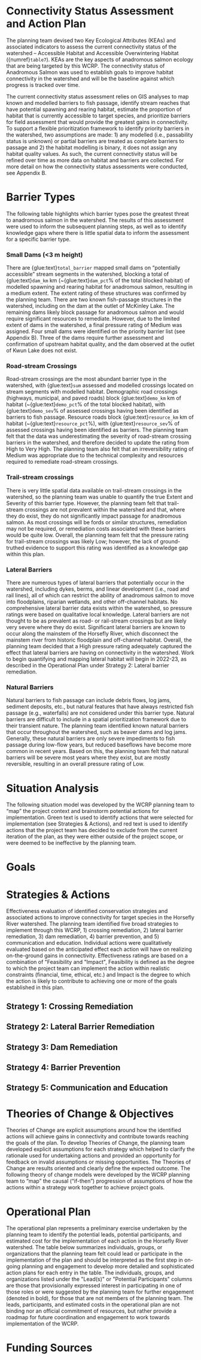 # Connectivity Status Assessment and Action Plan

The planning team devised two Key Ecological Attributes (KEAs) and associated indicators to assess the current connectivity status of the watershed – Accessible Habitat and Accessible Overwintering Habitat ({numref}`table7`). KEAs are the key aspects of anadromous salmon ecology that are being targeted by this WCRP. The connectivity status of Anadromous Salmon was used to establish goals to improve habitat connectivity in the watershed and will be the baseline against which progress is tracked over time. 

The current connectivity status assessment relies on GIS analyses to map known and modelled barriers to fish passage, identify stream reaches that have potential spawning and rearing habitat, estimate the proportion of habitat that is currently accessible to target species, and prioritize barriers for field assessment that would provide the greatest gains in connectivity. To support a flexible prioritization framework to identify priority barriers in the watershed, two assumptions are made: 1) any modelled (i.e., passability status is unknown) or partial barriers are treated as complete barriers to passage and 2) the habitat modelling is binary, it does not assign any habitat quality values. As such, the current connectivity status will be refined over time as more data on habitat and barriers are collected. For more detail on how the connectivity status assessments were conducted, see Appendix B. 

<!-- ```{glue:figure} Table7
:name: "table7"

*Connectivity status assessment for (a) linear habitat (spawning and rearing) and (b) overwintering habitat in the Horsefly River watershed. The Available Habitat KEA is evaluated by dividing the length of linear habitat that is currently accessible to target species by the total length of all linear habitat in the watershed. The Available Overwintering Habitat KEA is evaluated as the sum of all areal overwintering habitat that is accessible to target species.*
``` -->

# Barrier Types

The following table highlights which barrier types pose the greatest threat to anadromous salmon in the watershed. The results of this assessment were used to inform the subsequent planning steps, as well as to identify knowledge gaps where there is little spatial data to inform the assessment for a specific barrier type. 

<!-- ```{glue:figure} Table8
:name: "table8"

*Barrier Types in the Horsefly River watershed and barrier rating assessment results. For each barrier type listed, "Extent refers to the proportion of anadromous salmon habitat that is being blocked by that barrier type, "Severity" is the proportion of structures for each barrier type that are known to block passage for target species based on field assessments, and "Irreversibility" is the degree to which the effects of a barrier type can be reversed and connectivity restored. The amount of habitat blocked used in this exercise is a representation of total amount of combined spawning and rearing habitat. All ratings in this table have been updated from version 1.0 to version 2.0 of the Horsefly River Watershed Connectivity Remediation Plan based on the most recent field assessments.*
``` -->

### Small Dams (<3 m height)

There are {glue:text}`total_barrier` mapped small dams on “potentially accessible” stream segments in the watershed, blocking a total of {glue:text}`dam_km` km (~{glue:text}`dam_pct`% of the total blocked habitat) of modelled spawning and rearing habitat for anadromous salmon, resulting in a medium extent. The extent rating of these structures was confirmed by the planning team. There are two known fish-passage structures in the watershed, including on the dam at the outlet of McKinley Lake. The remaining dams likely block passage for anadromous salmon and would require significant resources to remediate. However, due to the limited extent of dams in the watershed, a final pressure rating of Medium was assigned. Four small dams were identified on the priority barrier list (see Appendix B). Three of the dams require further assessment and confirmation of upstream habitat quality, and the dam observed at the outlet of Kwun Lake does not exist. 

### Road-stream Crossings

Road-stream crossings are the most abundant barrier type in the watershed, with {glue:text}`sum` assessed and modelled crossings located on stream segments with modelled habitat. Demographic road crossings (highways, municipal, and paved roads) block {glue:text}`demo_km` km of habitat (~{glue:text}`demo_pct`% of the total blocked habitat), with {glue:text}`demo_sev`% of assessed crossings having been identified as barriers to fish passage. Resource roads block {glue:text}`resource_km` km of habitat (~{glue:text}`resource_pct`%), with {glue:text}`resource_sev`% of assessed crossings having been identified as barriers. The planning team felt that the data was underestimating the severity of road-stream crossing barriers in the watershed, and therefore decided to update the rating from High to Very High. The planning team also felt that an irreversibility rating of Medium was appropriate due to the technical complexity and resources required to remediate road-stream crossings. 

### Trail-stream crossings 

There is very little spatial data available on trail-stream crossings in the watershed, so the planning team was unable to quantify the true Extent and Severity of this barrier type. However, the planning team felt that trail-stream crossings are not prevalent within the watershed and that, where they do exist, they do not significantly impact passage for anadromous salmon. As most crossings will be fords or similar structures, remediation may not be required, or remediation costs associated with these barriers would be quite low. Overall, the planning team felt that the pressure rating for trail-stream crossings was likely Low; however, the lack of ground-truthed evidence to support this rating was identified as a knowledge gap within this plan. 

### Lateral Barriers 

There are numerous types of lateral barriers that potentially occur in the watershed, including dykes, berms, and linear development (i.e., road and rail lines), all of which can restrict the ability of anadromous salmon to move into floodplains, riparian wetlands, and other off-channel habitats. No comprehensive lateral barrier data exists within the watershed, so pressure ratings were based on qualitative local knowledge. Lateral barriers are not thought to be as prevalent as road- or rail-stream crossings but are likely very severe where they do exist. Significant lateral barriers are known to occur along the mainstem of the Horsefly River, which disconnect the mainstem river from historic floodplain and off-channel habitat. Overall, the planning team decided that a High pressure rating adequately captured the effect that lateral barriers are having on connectivity in the watershed. Work to begin quantifying and mapping lateral habitat will begin in 2022-23, as described in the Operational Plan under Strategy 2: Lateral barrier remediation.  

### Natural Barriers 

Natural barriers to fish passage can include debris flows, log jams, sediment deposits, etc., but natural features that have always restricted fish passage (e.g., waterfalls) are not considered under this barrier type. Natural barriers are difficult to include in a spatial prioritization framework due to their transient nature. The planning team identified known natural barriers that occur throughout the watershed, such as beaver dams and log jams. Generally, these natural barriers are only severe impediments to fish passage during low-flow years, but reduced baseflows have become more common in recent years. Based on this, the planning team felt that natural barriers will be severe most years where they exist, but are mostly reversible, resulting in an overall pressure rating of Low. 

# Situation Analysis 

The following situation model was developed by the WCRP planning team to “map” the project context and brainstorm potential actions for implementation. Green text is used to identify actions that were selected for implementation (see Strategies & Actions), and red text is used to identify actions that the project team has decided to exclude from the current iteration of the plan, as they were either outside of the project scope, or were deemed to be ineffective by the planning team. 


<!-- ```{figure} figure3.png
---
height: 400px
width: 1000px
name: directive-fig
---
*Situation analysis developed by the planning team to identify factors that contribute to fragmentation (orange boxes), biophysical results (brown boxes), and potential strategies/actions to improve connectivity (yellow hexagons) for target species in the Horsefly River watershed.*
``` -->

# Goals

<!-- ```{glue:figure} Table9
:name: "table9"

*Goals to improve (1) spawning and rearing and (2) overwintering habitat connectivity for target species in the Horsefly River watershed over the lifespan of the WCRP (2021-2040). The goals were established through discussions with the planning team and represent the resulting desired state of connectivity in the watershed. The goals are subject to change as more information and data are collected over the course of the plan timeline (e.g., the current connectivity status is updated based on barrier field assessments).*
``` -->

# Strategies & Actions

Effectiveness evaluation of identified conservation strategies and associated actions to improve connectivity for target species in the Horsefly River watershed. The planning team identified five broad strategies to implement through this WCRP, 1) crossing remediation, 2) lateral barrier remediation, 3) dam remediation, 4) barrier prevention, and 5) communication and education. Individual actions were qualitatively evaluated based on the anticipated effect each action will have on realizing on-the-ground gains in connectivity. Effectiveness ratings are based on a combination of "Feasibility and "Impact", Feasibility is defined as the degree to which the project team can implement the action within realistic constraints (financial, time, ethical, etc.) and Impact is the degree to which the action is likely to contribute to achieving one or more of the goals established in this plan.

## Strategy 1: Crossing Remediation

## Strategy 2: Lateral Barrier Remediation	

## Strategy 3: Dam Remediation

## Strategy 4: Barrier Prevention

## Strategy 5: Communication and Education

# Theories of Change & Objectives

Theories of Change are explicit assumptions around how the identified actions will achieve gains in connectivity and contribute towards reaching the goals of the plan. To develop Theories of Change, the planning team developed explicit assumptions for each strategy which helped to clarify the rationale used for undertaking actions and provided an opportunity for feedback on invalid assumptions or missing opportunities. The Theories of Change are results oriented and clearly define the expected outcome. The following theory of change models were developed by the WCRP planning team to “map” the causal (“if-then”) progression of assumptions of how the actions within a strategy work together to achieve project goals. 

<!-- ```{figure} figure4.png
---
height: 400px
width: 1000px
name: fig4
---
*Theory of change developed by the planning team for the actions identified under Strategy 1: Crossing Remediation in the Horsefly River watershed.*
```
```{figure} figure5.png
---
height: 400px
width: 1000px
name: fig5
---
*Theory of change developed by the planning team for the actions identified under Strategy 2: Lateral Barrier Remediation in the Horsefly River watershed.*
```
```{figure} figure6.png
---
height: 400px
width: 1000px
name: fig6
---
*Theory of change developed by the planning team for the actions identified under Strategy 3: Dam Remediation in the Horsefly River watershed.*
```
```{figure} figure7.png
---
height: 400px
width: 1000px
name: fig7
---
*Theory of change developed by the planning team for the actions identified under Strategy 4: Barrier Prevention in the Horsefly River watershed.*
``` -->

# Operational Plan

The operational plan represents a preliminary exercise undertaken by the planning team to identify the potential leads, potential participants, and estimated cost for the implementation of each action in the Horsefly River watershed. The table below summarizes individuals, groups, or organizations that the planning team felt could lead or participate in the implementation of the plan and should be interpreted as the first step in on-going planning and engagement to develop more detailed and sophisticated action plans for each entry in the table. The individuals, groups, and organizations listed under the "Lead(s)" or "Potential Participants" columns are those that provisionally expressed interest in participating in one of those roles or were suggested by the planning team for further engagement (denoted in bold), for those that are not members of the planning team. The leads, participants, and estimated costs in the operational plan are not binding nor an official commitment of resources, but rather provide a roadmap for future coordination and engagement to work towards implementation of the WCRP.

<!-- ```{glue:figure} Table13
:name: "table13"

*Operational plan to support the implementation of strategies and actions to improve connectivity for target species in the Horsefly River watershed.*
``` -->

# Funding Sources

<!-- ```{glue:figure} Table14
:name: "table14"

*Potential funding sources for plan implementation in the Horsefly River watershed. The Canadian Wildlife Federation and the planning team can coordinate proposal submission through these sources.*
``` -->